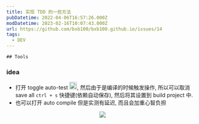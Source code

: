 ```yaml
---
title: 实现 TDD 的一些方法
pubDatetime: 2022-04-06T16:57:26.000Z
modDatetime: 2023-02-16T10:07:43.000Z
url: https://github.com/bxb100/bxb100.github.io/issues/14
tags:
  - DEV
---
```


    ## Tools

### idea

- 打开 toggle auto-test <img src="https://user-images.githubusercontent.com/20685961/162027045-d3259d53-70d2-4e48-8e0c-f3a992e180e5.png" width="20" height="20">, 然后由于是编译的时候触发操作, 所以可以取消 save all `ctrl + s` 快捷键(依赖自动保存), 然后将其设置到 build project 中.
- 也可以打开 auto compile 但是实测有延迟, 而且会加重心智负担

<p align="center">
<img src="https://user-images.githubusercontent.com/20685961/162026667-654a24f6-8065-430e-aeaa-0b26fc59ab4b.png" >
</p>
